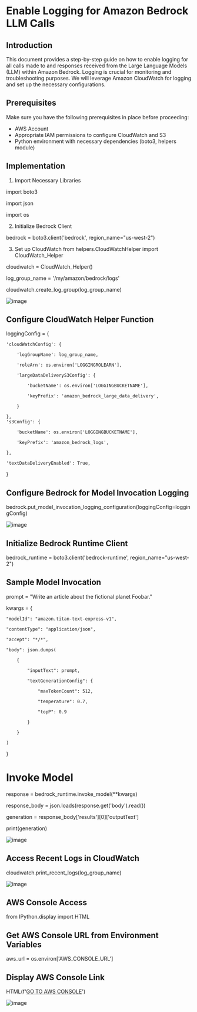# Enable Logging for Amazon Bedrock LLM Calls

## Introduction

This document provides a step-by-step guide on how to enable logging for all calls made to and responses received from the Large Language Models (LLM) within Amazon Bedrock. Logging is crucial for monitoring and troubleshooting purposes. We will leverage Amazon CloudWatch for logging and set up the necessary configurations.

## Prerequisites

Make sure you have the following prerequisites in place before proceeding:

- AWS Account
- Appropriate IAM permissions to configure CloudWatch and S3
- Python environment with necessary dependencies (boto3, helpers module)

## Implementation


1. Import Necessary Libraries

import boto3

import json

import os

2. Initialize Bedrock Client

bedrock = boto3.client('bedrock', region_name="us-west-2")

3. Set up CloudWatch
from helpers.CloudWatchHelper import CloudWatch_Helper

cloudwatch = CloudWatch_Helper()


log_group_name = '/my/amazon/bedrock/logs'

cloudwatch.create_log_group(log_group_name)

![image](https://github.com/charity-12/Serverless-LLM-apps-with-Amazon-Bedrock/assets/93730840/5f2f6bac-434c-47b0-9e62-edabda1737a1)


## Configure CloudWatch Helper Function

loggingConfig = {

    'cloudWatchConfig': {

        'logGroupName': log_group_name,

        'roleArn': os.environ['LOGGINGROLEARN'],

        'largeDataDeliveryS3Config': {

            'bucketName': os.environ['LOGGINGBUCKETNAME'],

            'keyPrefix': 'amazon_bedrock_large_data_delivery',

        }

    },
    's3Config': {

        'bucketName': os.environ['LOGGINGBUCKETNAME'],

        'keyPrefix': 'amazon_bedrock_logs',

    },

    'textDataDeliveryEnabled': True,

}


## Configure Bedrock for Model Invocation Logging

bedrock.put_model_invocation_logging_configuration(loggingConfig=loggingConfig)

![image](https://github.com/charity-12/Serverless-LLM-apps-with-Amazon-Bedrock/assets/93730840/6213a610-637f-4431-b6bb-48d59424fccf)


## Initialize Bedrock Runtime Client

bedrock_runtime = boto3.client('bedrock-runtime', region_name="us-west-2")

## Sample Model Invocation

prompt = "Write an article about the fictional planet Foobar."

kwargs = {

    "modelId": "amazon.titan-text-express-v1",

    "contentType": "application/json",

    "accept": "*/*",

    "body": json.dumps(

        {

            "inputText": prompt,

            "textGenerationConfig": {

                "maxTokenCount": 512,

                "temperature": 0.7,

                "topP": 0.9

            }

        }

    )

}

# Invoke Model

response = bedrock_runtime.invoke_model(**kwargs)

response_body = json.loads(response.get('body').read())


generation = response_body['results'][0]['outputText']


print(generation)

![image](https://github.com/charity-12/Serverless-LLM-apps-with-Amazon-Bedrock/assets/93730840/02dd2490-a433-45fd-b170-b0682869c524)



## Access Recent Logs in CloudWatch

cloudwatch.print_recent_logs(log_group_name)

![image](https://github.com/charity-12/Serverless-LLM-apps-with-Amazon-Bedrock/assets/93730840/66be5aaf-ef6c-4403-b428-0312790775ed)


## AWS Console Access

from IPython.display import HTML

## Get AWS Console URL from Environment Variables

aws_url = os.environ['AWS_CONSOLE_URL']

## Display AWS Console Link

HTML(f'<a href="{aws_url}" target="_blank">GO TO AWS CONSOLE</a>')

![image](https://github.com/charity-12/Serverless-LLM-apps-with-Amazon-Bedrock/assets/93730840/a7615db5-c94d-4a95-9241-f8a8e25389c0)



